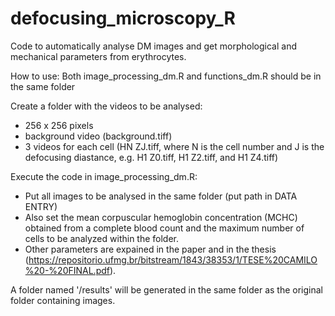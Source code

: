 # defocusing_microscopy_R
Code to automatically analyse DM images and get morphological and mechanical parameters from erythrocytes.

How to use:
Both image_processing_dm.R and functions_dm.R should be in the same folder

Create a folder with the videos to be analysed:
- 256 x 256 pixels
- background video (background.tiff)
- 3 videos for each cell (HN ZJ.tiff, where N is the cell number and J is the defocusing diastance, e.g. H1 Z0.tiff, H1 Z2.tiff, and H1 Z4.tiff)

Execute the code in image_processing_dm.R:
- Put all images to be analysed in the same folder (put path in DATA ENTRY)
- Also set the mean corpuscular hemoglobin concentration (MCHC) obtained from a complete blood count and the maximum number of cells to be analyzed within the folder.
- Other parameters are expained in the paper and in the thesis (https://repositorio.ufmg.br/bitstream/1843/38353/1/TESE%20CAMILO%20-%20FINAL.pdf).

A folder named '/results' will be generated in the same folder as the original folder containing images.
